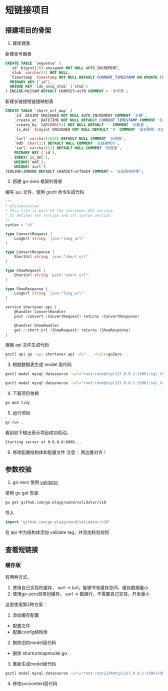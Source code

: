 # 短链接项目

## 搭建项目的骨架
1. 建库建表

新建发号器表
```sql
CREATE TABLE `sequence` (
  `id` bigint(20) unsigned NOT NULL AUTO_INCREMENT,
  `stub` varchar(1) NOT NULL,
  `timestamp` timestamp NOT NULL DEFAULT CURRENT_TIMESTAMP ON UPDATE CURRENT_TIMESTAMP,
  PRIMARY KEY (`id`),
  UNIQUE KEY `idx_uniq_stub` (`stub`)
) ENGINE=MyISAM DEFAULT CHARSET=utf8 COMMENT = '序号表';
```
新建长链接短链接映射表
```sql
CREATE TABLE `short_url_map` (
    `id` BIGINT UNSIGNED NOT NULL AUTO_INCREMENT COMMENT '主键',
    `create_at` DATETIME NOT NULL DEFAULT CURRENT_TIMESTAMP COMMENT '创建时间',
    `create_by` VARCHAR(64) NOT NULL DEFAULT '' COMMENT '创建者',
    `is_del` tinyint UNSIGNED NOT NULL DEFAULT '0' COMMENT '是否删除：0正常1删除',
    
    `lurl` varchar(2048) DEFAULT NULL COMMENT '长链接',
    `md5` char(32) DEFAULT NULL COMMENT '长链接MD5',
    `surl` varchar(11) DEFAULT NULL COMMENT '短链接',
    PRIMARY KEY (`id`),
    INDEX(`is_del`),
    UNIQUE(`md5`),
    UNIQUE(`surl`)
)ENGINE=INNODB DEFAULT CHARSET=utf8mb4 COMMENT = '长短链映射表';
```

2. 搭建 go-zero 框架的骨架

编写 `api` 文件，使用 goctl 命令生成代码
```go
/**
* @fileoverview
* This file is part of the shortener API service.
* It defines the service and its syntax version.
*/
syntax = "v1"

type ConvertRequest {
	LongUrl string `json:"long_url"`
}

type ConvertResponse {
	ShortUrl string `json:"short_url"`
}

type ShowRequest {
	ShortUrl string `path:"short_url"`
}

type ShowResponse {
	LongUrl string `json:"long_url"`
}

service shortener-api {
	@handler ConvertHandler
	post /convert (ConvertRequest) returns (ConvertResponse)

	@handler ShowHandler
	get /:short_url (ShowRequest) returns (ShowResponse)
}
```

根据 api 文件生成代码
```bash
goctl api go -api shortener.api -dir . -style=goZero
```

3. 根据数据表生成 model 层代码
```bash
goctl model mysql datasource -url="root:root@tcp(127.0.0.1:3306)/sql_test" -table="short_url_map" -dir="./model" -c

goctl model mysql datasource -url="root:root@tcp(127.0.0.1:3306)/sql_test" -table="sequence" -dir="./model" -c
```

4. 下载项目依赖
```bash
go mod tidy
```

5. 运行项目
```bash
go run .
```
看到如下输出表示项目成功启动。
```bash
Starting server at 0.0.0.0:8888...
```

6. 修改配置结构体和配置文件
注意： 两边要对齐！

## 参数校验

1. go-zero 使用 [validator](https://pkg.go.dev/github.com/go-playground/validator/v10)

使用 go get 安装
```bash
go get github.com/go-playground/validator/v10
```
导入
```go
import "github.com/go-playground/validator/v10"
```

在 api 中为结构体添加 validate tag，并添加校验规则

## 查看短链接

### 缓存版

有两种方式，
1. 使用自己实现的缓存，     surl -> lurl，能够节省缓存空间，缓存数据量小
2. 使用go-zero自带的缓存， surl -> 数据行，不需要自己实现，开发量小

这里使用第2种方案：
1. 添加缓存配置
  - 配置文件
  - 配置config结构体
2. 删除旧的model层代码
  - 删除 shorturlmapmodel.go
3. 重新生成model层代码
```bash
goctl model mysql datasource -url="root:root1234@tcp(127.0.0.1:3306)/db3" -table="short_url_map"  -dir="./model" -c
```
4. 修改svccontext层代码